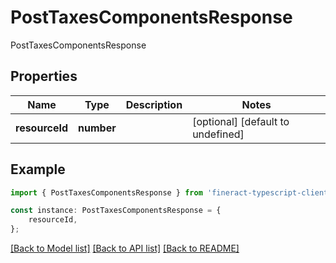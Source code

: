 # PostTaxesComponentsResponse

PostTaxesComponentsResponse

## Properties

Name | Type | Description | Notes
------------ | ------------- | ------------- | -------------
**resourceId** | **number** |  | [optional] [default to undefined]

## Example

```typescript
import { PostTaxesComponentsResponse } from 'fineract-typescript-client';

const instance: PostTaxesComponentsResponse = {
    resourceId,
};
```

[[Back to Model list]](../README.md#documentation-for-models) [[Back to API list]](../README.md#documentation-for-api-endpoints) [[Back to README]](../README.md)
